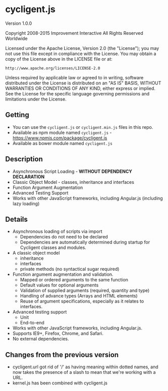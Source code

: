 cycligent.js
============

Version 1.0.0

Copyright 2008-2015 Improvement Interactive All Rights Reserved Worldwide

Licensed under the Apache License, Version 2.0 (the "License");
you may not use this file except in compliance with the License.
You may obtain a copy of the License above in the LICENSE file or at:

    http://www.apache.org/licenses/LICENSE-2.0

Unless required by applicable law or agreed to in writing, software
distributed under the License is distributed on an "AS IS" BASIS,
WITHOUT WARRANTIES OR CONDITIONS OF ANY KIND, either express or implied.
See the License for the specific language governing permissions and
limitations under the License.

Getting
-------

- You can use the `cycligent.js` or `cycligent.min.js` files in this repo.
- Available as npm module named `cycligent.js` - https://www.npmjs.com/package/cycligent.js
- Available as bower module named `cycligent.js`

Description
-----------

- Asynchronous Script Loading - **WITHOUT DEPENDENCY DECLARATION**
- Classic Object Model - classes, inheritance and interfaces
- Function Argument Augmentation
- Advanced Testing Support
- Works with other JavaScript frameworks, including Angular.js (including lazy loading)

Details
--------
  
- Asynchronous loading of scripts via import
  - Dependencies do not need to be declared
  - Dependencies are automatically determined during startup for Cycligent
    classes and modules.
- A classic object model
  - inheritance
  - interfaces
  - private methods (no syntactical sugar required)
- Function argument augmentation and validation.
  - Mapped or ordered arguments to the same function
  - Default values for optional arguments
  - Validation of supplied arguments (required, quantity and
    type)
  - Handling of advance types (Arrays and HTML elements)
  - Reuse of argument specifications, especially as it relates to
    interfaces.
- Advanced testing support
  - Unit
  - End-to-end
- Works with other JavaScript frameworks, including Angular.js.
- Supports IE9+, Firefox, Chrome, and Safari.
- No external dependencies.

Changes from the previous version
---------------------------------
  
- cycligent.url got rid of '/' as having meaning within dotted names,
  and now takes the presence of a slash to mean that we're working with a URL.
- kernel.js has been combined with cycligent.js
